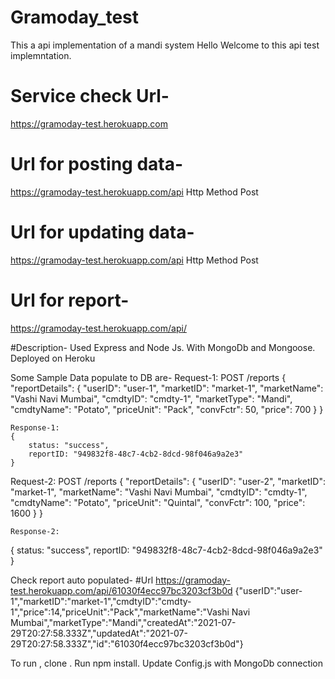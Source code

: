 # Gramoday_test
This a api implementation of a mandi system
Hello Welcome to this api test implemntation.

# Service check Url-
https://gramoday-test.herokuapp.com

# Url for posting data-
https://gramoday-test.herokuapp.com/api
Http Method Post

# Url for updating data-
https://gramoday-test.herokuapp.com/api
Http Method Post

# Url for report-
https://gramoday-test.herokuapp.com/api/<id>

#Description-
Used Express and Node Js. With MongoDb and Mongoose.
Deployed on Heroku

Some Sample Data populate to DB are-
    Request-1:
    POST /reports
    {
      "reportDetails": {
        "userID": "user-1",
        "marketID": "market-1",
        "marketName": "Vashi Navi Mumbai",
        "cmdtyID": "cmdty-1",
        "marketType": "Mandi",
        "cmdtyName": "Potato",
        "priceUnit": "Pack",
        "convFctr": 50,
        "price": 700
      }
    }

    Response-1:
    {
        status: "success",
        reportID: "949832f8-48c7-4cb2-8dcd-98f046a9a2e3"
    }

Request-2:
POST /reports
{ 
    "reportDetails": {
      "userID": "user-2",
      "marketID": "market-1",
      "marketName": "Vashi Navi Mumbai",
      "cmdtyID": "cmdty-1",
      "cmdtyName": "Potato",
      "priceUnit": "Quintal",
      "convFctr": 100,
      "price": 1600
    }
}

    Response-2:
{
    status: "success",
    reportID: "949832f8-48c7-4cb2-8dcd-98f046a9a2e3"
}

Check report auto populated-
#Url
https://gramoday-test.herokuapp.com/api/61030f4ecc97bc3203cf3b0d
{"userID":"user-1","marketID":"market-1","cmdtyID":"cmdty-1","price":14,"priceUnit":"Pack","marketName":"Vashi Navi Mumbai","marketType":"Mandi","createdAt":"2021-07-29T20:27:58.333Z","updatedAt":"2021-07-29T20:27:58.333Z","id":"61030f4ecc97bc3203cf3b0d"}

To run , clone .
Run npm install.
Update Config.js with MongoDb connection

